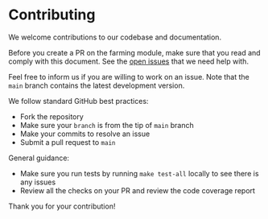 # Contributing

<!-- markdown-link-check-disable -->
We welcome contributions to our codebase and documentation. 

Before you create a PR on the farming module, make sure that you read and comply with this document. See the [open issues](https://github.com/crescent-network/crescent/issues) that we need help with. 

Feel free to inform us if you are willing to work on an issue. Note that the `main` branch contains the latest development version. 

We follow standard GitHub best practices: 

- Fork the repository
- Make sure your `branch` is from the tip of `main` branch
- Make your commits to resolve an issue
- Submit a pull request to `main`

General guidance:

- Make sure you run tests by running `make test-all` locally to see there is any issues
- Review all the checks on your PR and review the code coverage report

Thank you for your contribution!
